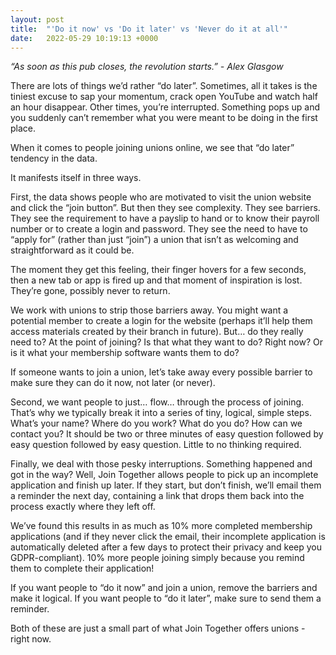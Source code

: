 ```yaml
---
layout: post
title:  "'Do it now' vs 'Do it later' vs 'Never do it at all'"
date:   2022-05-29 10:19:13 +0000
---
```


*“As soon as this pub closes, the revolution starts.” - Alex Glasgow*

There are lots of things we’d rather “do later”. Sometimes, all it takes is the tiniest excuse to sap your momentum, crack open YouTube and watch half an hour disappear. Other times, you’re interrupted. Something pops up and you suddenly can’t remember what you were meant to be doing in the first place.

When it comes to people joining unions online, we see that “do later” tendency in the data.

It manifests itself in three ways.

First, the data shows people who are motivated to visit the union website and click the “join button”. But then they see complexity. They see barriers. They see the requirement to have a payslip to hand or to know their payroll number or to create a login and password. They see the need to have to “apply for” (rather than just “join”) a union that isn’t as welcoming and straightforward as it could be.

The moment they get this feeling, their finger hovers for a few seconds, then a new tab or app is fired up and that moment of inspiration is lost. They’re gone, possibly never to return.

We work with unions to strip those barriers away. You might want a potential member to create a login for the website (perhaps it’ll help them access materials created by their branch in future). But… do they really need to? At the point of joining? Is that what they want to do? Right now? Or is it what your membership software wants them to do?

If someone wants to join a union, let’s take away every possible barrier to make sure they can do it now, not later (or never).

Second, we want people to just… flow… through the process of joining. That’s why we typically break it into a series of tiny, logical, simple steps. What’s your name? Where do you work? What do you do? How can we contact you? It should be two or three minutes of easy question followed by easy question followed by easy question. Little to no thinking required.

Finally, we deal with those pesky interruptions. Something happened and got in the way? Well, Join Together allows people to pick up an incomplete application and finish up later. If they start, but don’t finish, we’ll email them a reminder the next day, containing a link that drops them back into the process exactly where they left off.

We’ve found this results in as much as 10% more completed membership applications (and if they never click the email, their incomplete application is automatically deleted after a few days to protect their privacy and keep you GDPR-compliant). 10% more people joining simply because you remind them to complete their application!

If you want people to “do it now” and join a union, remove the barriers and make it logical. If you want people to “do it later”, make sure to send them a reminder.

Both of these are just a small part of what Join Together offers unions - right now.
